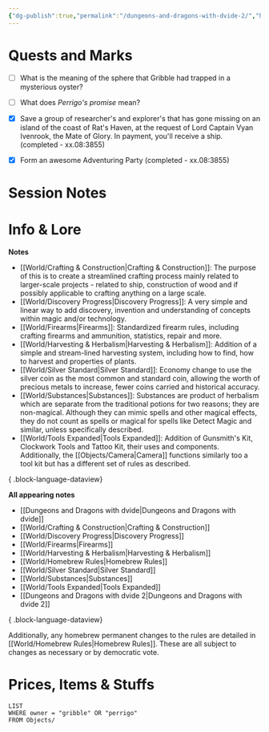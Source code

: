 ```yaml
---
{"dg-publish":true,"permalink":"/dungeons-and-dragons-with-dvide-2/","hide":true,"tags":["gardenEntry"]}
---
```



# Quests and Marks

- [ ] What is the meaning of the sphere that Gribble had trapped in a mysterious oyster?
- [ ] What does *Perrigo's promise* mean?
- [x] Save a group of researcher's and explorer's that has gone missing on an island of the coast of Rat's Haven, at the request of Lord Captain Vyan Ivenrook, the Mate of Glory. In payment, you'll receive a ship. (completed - xx.08:3855)
- [x] Form an awesome Adventuring Party (completed - xx.08:3855)


# Session Notes

# Info & Lore

**Notes**
- [[World/Crafting & Construction\|Crafting & Construction]]: The purpose of this is to create a streamlined crafting process mainly related to larger-scale projects - related to ship, construction of wood and if possibly applicable to crafting anything on a large scale.
- [[World/Discovery Progress\|Discovery Progress]]: A very simple and linear way to add discovery, invention and understanding of concepts within magic and/or technology.
- [[World/Firearms\|Firearms]]: Standardized firearm rules, including crafting firearms and ammunition, statistics, repair and more.
- [[World/Harvesting & Herbalism\|Harvesting & Herbalism]]: Addition of a simple and stream-lined harvesting system, including how to find, how to harvest and properties of plants.
- [[World/Silver Standard\|Silver Standard]]: Economy change to use the silver coin as the most common and standard coin, allowing the worth of precious metals to increase, fewer coins carried and historical accuracy.
- [[World/Substances\|Substances]]: Substances are product of herbalism which are separate from the traditional potions for two reasons; they are non-magical. Although they can mimic spells and other magical effects, they do not count as spells or magical for spells like Detect Magic and similar, unless specifically described.
- [[World/Tools Expanded\|Tools Expanded]]: Addition of Gunsmith's Kit, Clockwork Tools and Tattoo Kit, their uses and components. Additionally, the [[Objects/Camera\|Camera]] functions similarly too a tool kit but has a different set of rules as described.

{ .block-language-dataview}

**All appearing notes**
- [[Dungeons and Dragons with dvide\|Dungeons and Dragons with dvide]]
- [[World/Crafting & Construction\|Crafting & Construction]]
- [[World/Discovery Progress\|Discovery Progress]]
- [[World/Firearms\|Firearms]]
- [[World/Harvesting & Herbalism\|Harvesting & Herbalism]]
- [[World/Homebrew Rules\|Homebrew Rules]]
- [[World/Silver Standard\|Silver Standard]]
- [[World/Substances\|Substances]]
- [[World/Tools Expanded\|Tools Expanded]]
- [[Dungeons and Dragons with dvide 2\|Dungeons and Dragons with dvide 2]]

{ .block-language-dataview}

Additionally, any homebrew permanent changes to the rules are detailed in [[World/Homebrew Rules\|Homebrew Rules]]. These are all subject to changes as necessary or by democratic vote. 

# Prices, Items & Stuffs

```dataview-off
LIST 
WHERE owner = "gribble" OR "perrigo"
FROM Objects/
```
